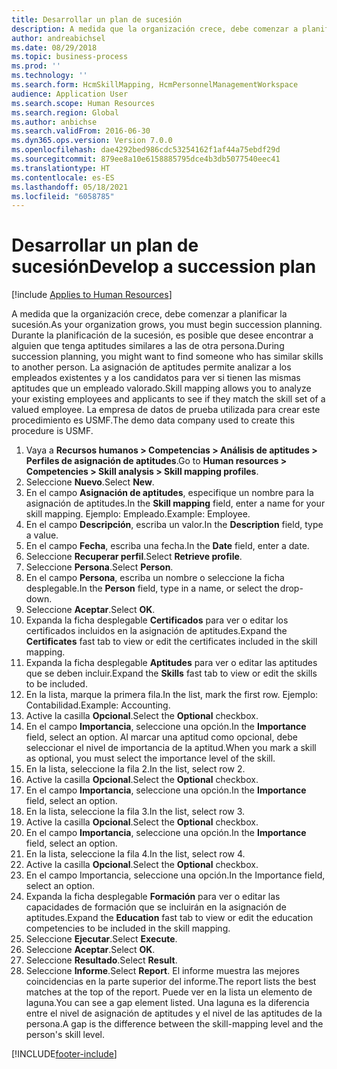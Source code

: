 ```yaml
---
title: Desarrollar un plan de sucesión
description: A medida que la organización crece, debe comenzar a planificar la sucesión.
author: andreabichsel
ms.date: 08/29/2018
ms.topic: business-process
ms.prod: ''
ms.technology: ''
ms.search.form: HcmSkillMapping, HcmPersonnelManagementWorkspace
audience: Application User
ms.search.scope: Human Resources
ms.search.region: Global
ms.author: anbichse
ms.search.validFrom: 2016-06-30
ms.dyn365.ops.version: Version 7.0.0
ms.openlocfilehash: dae4292bed986cdc53254162f1af44a75ebdf29d
ms.sourcegitcommit: 879ee8a10e6158885795dce4b3db5077540eec41
ms.translationtype: HT
ms.contentlocale: es-ES
ms.lasthandoff: 05/18/2021
ms.locfileid: "6058785"
---
```

# <a name="develop-a-succession-plan"></a><span data-ttu-id="7a178-103">Desarrollar un plan de sucesión</span><span class="sxs-lookup"><span data-stu-id="7a178-103">Develop a succession plan</span></span>

[!include [Applies to Human Resources](../includes/applies-to-hr.md)]

<span data-ttu-id="7a178-104">A medida que la organización crece, debe comenzar a planificar la sucesión.</span><span class="sxs-lookup"><span data-stu-id="7a178-104">As your organization grows, you must begin succession planning.</span></span> <span data-ttu-id="7a178-105">Durante la planificación de la sucesión, es posible que desee encontrar a alguien que tenga aptitudes similares a las de otra persona.</span><span class="sxs-lookup"><span data-stu-id="7a178-105">During succession planning, you might want to find someone who has similar skills to another person.</span></span> <span data-ttu-id="7a178-106">La asignación de aptitudes permite analizar a los empleados existentes y a los candidatos para ver si tienen las mismas aptitudes que un empleado valorado.</span><span class="sxs-lookup"><span data-stu-id="7a178-106">Skill mapping allows you to analyze your existing employees and applicants to see if they match the skill set of a valued employee.</span></span> <span data-ttu-id="7a178-107">La empresa de datos de prueba utilizada para crear este procedimiento es USMF.</span><span class="sxs-lookup"><span data-stu-id="7a178-107">The demo data company used to create this procedure is USMF.</span></span>

1. <span data-ttu-id="7a178-108">Vaya a **Recursos humanos > Competencias > Análisis de aptitudes > Perfiles de asignación de aptitudes**.</span><span class="sxs-lookup"><span data-stu-id="7a178-108">Go to **Human resources > Competencies > Skill analysis > Skill mapping profiles**.</span></span>
2. <span data-ttu-id="7a178-109">Seleccione **Nuevo**.</span><span class="sxs-lookup"><span data-stu-id="7a178-109">Select **New**.</span></span>
3. <span data-ttu-id="7a178-110">En el campo **Asignación de aptitudes**, especifique un nombre para la asignación de aptitudes.</span><span class="sxs-lookup"><span data-stu-id="7a178-110">In the **Skill mapping** field, enter a name for your skill mapping.</span></span> <span data-ttu-id="7a178-111">Ejemplo: Empleado.</span><span class="sxs-lookup"><span data-stu-id="7a178-111">Example: Employee.</span></span>
4. <span data-ttu-id="7a178-112">En el campo **Descripción**, escriba un valor.</span><span class="sxs-lookup"><span data-stu-id="7a178-112">In the **Description** field, type a value.</span></span>
5. <span data-ttu-id="7a178-113">En el campo **Fecha**, escriba una fecha.</span><span class="sxs-lookup"><span data-stu-id="7a178-113">In the **Date** field, enter a date.</span></span>
6. <span data-ttu-id="7a178-114">Seleccione **Recuperar perfil**.</span><span class="sxs-lookup"><span data-stu-id="7a178-114">Select **Retrieve profile**.</span></span>
7. <span data-ttu-id="7a178-115">Seleccione **Persona**.</span><span class="sxs-lookup"><span data-stu-id="7a178-115">Select **Person**.</span></span>
8. <span data-ttu-id="7a178-116">En el campo **Persona**, escriba un nombre o seleccione la ficha desplegable.</span><span class="sxs-lookup"><span data-stu-id="7a178-116">In the **Person** field, type in a name, or select the drop-down.</span></span>
9. <span data-ttu-id="7a178-117">Seleccione **Aceptar**.</span><span class="sxs-lookup"><span data-stu-id="7a178-117">Select **OK**.</span></span>
10. <span data-ttu-id="7a178-118">Expanda la ficha desplegable **Certificados** para ver o editar los certificados incluidos en la asignación de aptitudes.</span><span class="sxs-lookup"><span data-stu-id="7a178-118">Expand the **Certificates** fast tab to view or edit the certificates included in the skill mapping.</span></span>
11. <span data-ttu-id="7a178-119">Expanda la ficha desplegable **Aptitudes** para ver o editar las aptitudes que se deben incluir.</span><span class="sxs-lookup"><span data-stu-id="7a178-119">Expand the **Skills** fast tab to view or edit the skills to be included.</span></span>
12. <span data-ttu-id="7a178-120">En la lista, marque la primera fila.</span><span class="sxs-lookup"><span data-stu-id="7a178-120">In the list, mark the first row.</span></span> <span data-ttu-id="7a178-121">Ejemplo: Contabilidad.</span><span class="sxs-lookup"><span data-stu-id="7a178-121">Example:  Accounting.</span></span>
13. <span data-ttu-id="7a178-122">Active la casilla **Opcional**.</span><span class="sxs-lookup"><span data-stu-id="7a178-122">Select the **Optional** checkbox.</span></span>
14. <span data-ttu-id="7a178-123">En el campo **Importancia**, seleccione una opción.</span><span class="sxs-lookup"><span data-stu-id="7a178-123">In the **Importance** field, select an option.</span></span> <span data-ttu-id="7a178-124">Al marcar una aptitud como opcional, debe seleccionar el nivel de importancia de la aptitud.</span><span class="sxs-lookup"><span data-stu-id="7a178-124">When you mark a skill as optional, you must select the importance level of the skill.</span></span>  
15. <span data-ttu-id="7a178-125">En la lista, seleccione la fila 2.</span><span class="sxs-lookup"><span data-stu-id="7a178-125">In the list, select row 2.</span></span>
16. <span data-ttu-id="7a178-126">Active la casilla **Opcional**.</span><span class="sxs-lookup"><span data-stu-id="7a178-126">Select the **Optional** checkbox.</span></span>
17. <span data-ttu-id="7a178-127">En el campo **Importancia**, seleccione una opción.</span><span class="sxs-lookup"><span data-stu-id="7a178-127">In the **Importance** field, select an option.</span></span>
18. <span data-ttu-id="7a178-128">En la lista, seleccione la fila 3.</span><span class="sxs-lookup"><span data-stu-id="7a178-128">In the list, select row 3.</span></span>
19. <span data-ttu-id="7a178-129">Active la casilla **Opcional**.</span><span class="sxs-lookup"><span data-stu-id="7a178-129">Select the **Optional** checkbox.</span></span>
20. <span data-ttu-id="7a178-130">En el campo **Importancia**, seleccione una opción.</span><span class="sxs-lookup"><span data-stu-id="7a178-130">In the **Importance** field, select an option.</span></span>
21. <span data-ttu-id="7a178-131">En la lista, seleccione la fila 4.</span><span class="sxs-lookup"><span data-stu-id="7a178-131">In the list, select row 4.</span></span>
22. <span data-ttu-id="7a178-132">Active la casilla **Opcional**.</span><span class="sxs-lookup"><span data-stu-id="7a178-132">Select the **Optional** checkbox.</span></span>
23. <span data-ttu-id="7a178-133">En el campo Importancia, seleccione una opción.</span><span class="sxs-lookup"><span data-stu-id="7a178-133">In the Importance field, select an option.</span></span>
24. <span data-ttu-id="7a178-134">Expanda la ficha desplegable **Formación** para ver o editar las capacidades de formación que se incluirán en la asignación de aptitudes.</span><span class="sxs-lookup"><span data-stu-id="7a178-134">Expand the **Education** fast tab to view or edit the education competencies to be included in the skill mapping.</span></span>
25. <span data-ttu-id="7a178-135">Seleccione **Ejecutar**.</span><span class="sxs-lookup"><span data-stu-id="7a178-135">Select **Execute**.</span></span>
26. <span data-ttu-id="7a178-136">Seleccione **Aceptar**.</span><span class="sxs-lookup"><span data-stu-id="7a178-136">Select **OK**.</span></span>
27. <span data-ttu-id="7a178-137">Seleccione **Resultado**.</span><span class="sxs-lookup"><span data-stu-id="7a178-137">Select **Result**.</span></span>
28. <span data-ttu-id="7a178-138">Seleccione **Informe**.</span><span class="sxs-lookup"><span data-stu-id="7a178-138">Select **Report**.</span></span> <span data-ttu-id="7a178-139">El informe muestra las mejores coincidencias en la parte superior del informe.</span><span class="sxs-lookup"><span data-stu-id="7a178-139">The report lists the best matches at the top of the report.</span></span> <span data-ttu-id="7a178-140">Puede ver en la lista un elemento de laguna.</span><span class="sxs-lookup"><span data-stu-id="7a178-140">You can see a gap element listed.</span></span> <span data-ttu-id="7a178-141">Una laguna es la diferencia entre el nivel de asignación de aptitudes y el nivel de las aptitudes de la persona.</span><span class="sxs-lookup"><span data-stu-id="7a178-141">A gap is the difference between the skill-mapping level and the person's skill level.</span></span>  



[!INCLUDE[footer-include](../includes/footer-banner.md)]
